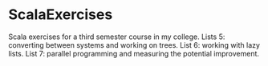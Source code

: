 # ScalaExercises
Scala exercises for a third semester course in my college.
Lists 5: converting between systems and working on trees.
List 6: working with lazy lists.
List 7: parallel programming and measuring the potential improvement.

